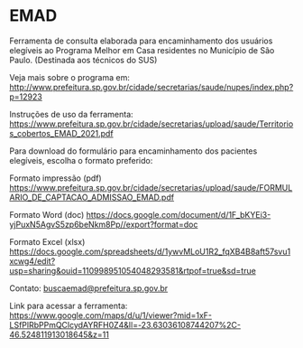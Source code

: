 # EMAD
Ferramenta de consulta elaborada para encaminhamento dos usuários elegíveis ao Programa Melhor em Casa residentes no Município de São Paulo. (Destinada aos técnicos do SUS)

Veja mais sobre o programa em: http://www.prefeitura.sp.gov.br/cidade/secretarias/saude/nupes/index.php?p=12923

Instruções de uso da ferramenta: https://www.prefeitura.sp.gov.br/cidade/secretarias/upload/saude/Territorios_cobertos_EMAD_2021.pdf

Para download do formulário para encaminhamento dos pacientes elegíveis, escolha o formato preferido:

Formato impressão (pdf) https://www.prefeitura.sp.gov.br/cidade/secretarias/upload/saude/FORMULARIO_DE_CAPTACAO_ADMISSAO_EMAD.pdf

Formato Word (doc) https://docs.google.com/document/d/1F_bKYEi3-yjPuxN5AgvS5zp6beNkm8Pp//export?format=doc

Formato Excel (xlsx) https://docs.google.com/spreadsheets/d/1ywvMLoU1R2_fqXB4B8aft57svu1xcwg4/edit?usp=sharing&ouid=110998951054048293581&rtpof=true&sd=true

Contato: buscaemad@prefeitura.sp.gov.br

Link para acessar a ferramenta: https://www.google.com/maps/d/u/1/viewer?mid=1xF-LSfPlRbPPmQClcydAYRFH0Z4&ll=-23.63036108744207%2C-46.524811913018645&z=11
